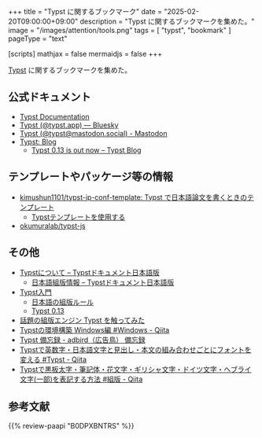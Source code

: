 +++
title = "Typst に関するブックマーク"
date =  "2025-02-20T09:00:00+09:00"
description = "Typst に関するブックマークを集めた。"
image = "/images/attention/tools.png"
tags  = [ "typst", "bookmark" ]
pageType = "text"

[scripts]
  mathjax = false
  mermaidjs = false
+++

[Typst] に関するブックマークを集めた。

## 公式ドキュメント

- [Typst Documentation](https://typst.app/docs/)
- [Typst (@typst.app) — Bluesky](https://bsky.app/profile/typst.app)
- [Typst (@typst@mastodon.social) - Mastodon](https://mastodon.social/@typst)
- [Typst: Blog](https://typst.app/blog/)
  - [Typst 0.13 is out now – Typst Blog](https://typst.app/blog/2025/typst-0.13/)

## テンプレートやパッケージ等の情報

- [kimushun1101/typst-jp-conf-template: Typst で日本語論文を書くときのテンプレート](https://github.com/kimushun1101/typst-jp-conf-template)
  - [Typstテンプレートを使用する](https://zenn.dev/kimushun1101/articles/typst-template)
- [okumuralab/typst-js](https://github.com/okumuralab/typst-js)

## その他

- [Typstについて – Typstドキュメント日本語版](https://typst-jp.github.io/docs/)
  - [日本語組版情報 – Typstドキュメント日本語版](https://typst-jp.github.io/docs/japanese/)
- [Typst入門](https://okumuralab.org/~okumura/misc/241111.html)
  - [日本語の組版ルール](https://okumuralab.org/~okumura/misc/241121.html)
  - [Typst 0.13](https://okumuralab.org/~okumura/misc/250210.html)
- [話題の組版エンジン Typst を触ってみた](https://zenn.dev/monaqa/articles/2023-04-19-typst-introduction)
- [Typstの環境構築 Windows編 #Windows - Qiita](https://qiita.com/denkiuo604/items/21e8758ab160bf895e34)
- [Typst 備忘録 - adbird（広告鳥） 備忘録](https://adbird.hatenablog.com/entry/2024/03/21/015335)
- [Typstで英数字・日本語文字と見出し・本文の組み合わせごとにフォントを変える #Typst - Qiita](https://qiita.com/rockwell/items/280b4fd2109ef1e3c802)
- [Typstで黒板太字・筆記体・花文字・ギリシャ文字・ドイツ文字・ヘブライ文字(一部)を表記する方法 #組版 - Qiita](https://qiita.com/gomazarashi/items/a7e3d17b13598c1ba143)

[Typst]: https://typst.app/ "Typst: Compose papers faster"
[Typst Documentation]: https://typst.app/docs/ "Typst Documentation"
[Tutorial]: https://typst.app/docs/tutorial "Tutorial – Typst Documentation"

## 参考文献

{{% review-paapi "B0DPXBNTRS" %}} <!-- Typst完全入門-->

